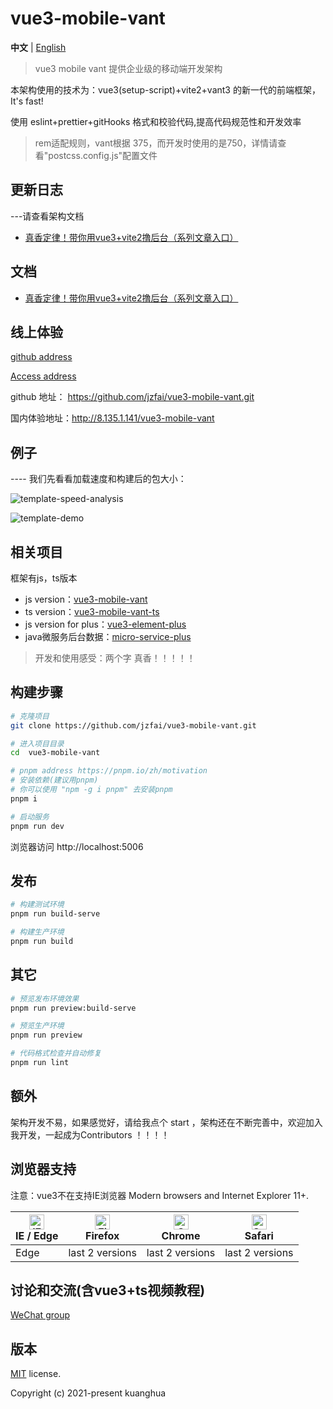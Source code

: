 # vue3-mobile-vant

**中文** | [English](./README.md)



> vue3 mobile vant 提供企业级的移动端开发架构


本架构使用的技术为：vue3(setup-script)+vite2+vant3 的新一代的前端框架，It's fast!

使用 eslint+prettier+gitHooks 格式和校验代码,提高代码规范性和开发效率

> rem适配规则，vant根据 375，而开发时使用的是750，详情请查看"postcss.config.js"配置文件

## 更新日志

---请查看架构文档

- [真香定律！带你用vue3+vite2撸后台（系列文章入口）](https://juejin.cn/post/7036302298435289095)


## 文档

- [真香定律！带你用vue3+vite2撸后台（系列文章入口）](https://juejin.cn/post/7036302298435289095)

## 线上体验

[github address](https://github.com/jzfai/vue3-mobile-vant.git)

[Access address](http://8.135.1.141/vue3-mobile-vant)

github 地址：  https://github.com/jzfai/vue3-mobile-vant.git

国内体验地址：http://8.135.1.141/vue3-mobile-vant


## 例子

 ---- 我们先看看加载速度和构建后的包大小：

![template-speed-analysis](http://8.135.1.141/file/images/vant-speed-analysis.png)

![template-demo](http://8.135.1.141/file/images/mobile-demo.png)

## 相关项目

框架有js，ts版本
- js version：[vue3-mobile-vant](https://github.com/jzfai/vue3-mobile-vant.git)
- ts version：[vue3-mobile-vant-ts](https://github.com/jzfai/vue3-admin-vant-ts.git)
- js version for plus：[vue3-element-plus](https://github.com/jzfai/vue3-admin-plus.git)
- java微服务后台数据：[micro-service-plus](https://github.com/jzfai/micro-service-plus)

> 开发和使用感受：两个字 真香！！！！！

## 构建步骤

```bash
# 克隆项目
git clone https://github.com/jzfai/vue3-mobile-vant.git

# 进入项目目录
cd  vue3-mobile-vant

# pnpm address https://pnpm.io/zh/motivation
# 安装依赖(建议用pnpm)
# 你可以使用 "npm -g i pnpm" 去安装pnpm
pnpm i

# 启动服务
pnpm run dev
```

浏览器访问 http://localhost:5006


## 发布

```bash
# 构建测试环境
pnpm run build-serve

# 构建生产环境
pnpm run build
```

## 其它

```bash
# 预览发布环境效果
pnpm run preview:build-serve

# 预览生产环境
pnpm run preview

# 代码格式检查并自动修复
pnpm run lint
```


## 额外

架构开发不易，如果感觉好，请给我点个 start ，架构还在不断完善中，欢迎加入我开发，一起成为Contributors ！！！！

## 浏览器支持

注意：vue3不在支持IE浏览器
Modern browsers and Internet Explorer 11+.

| [<img src="https://raw.githubusercontent.com/alrra/browser-logos/master/src/edge/edge_48x48.png" alt="IE / Edge" width="24px" height="24px" />](http://godban.github.io/browsers-support-badges/)</br>IE / Edge | [<img src="https://raw.githubusercontent.com/alrra/browser-logos/master/src/firefox/firefox_48x48.png" alt="Firefox" width="24px" height="24px" />](http://godban.github.io/browsers-support-badges/)</br>Firefox | [<img src="https://raw.githubusercontent.com/alrra/browser-logos/master/src/chrome/chrome_48x48.png" alt="Chrome" width="24px" height="24px" />](http://godban.github.io/browsers-support-badges/)</br>Chrome | [<img src="https://raw.githubusercontent.com/alrra/browser-logos/master/src/safari/safari_48x48.png" alt="Safari" width="24px" height="24px" />](http://godban.github.io/browsers-support-badges/)</br>Safari |
| --------- | --------- | --------- | --------- |
|Edge| last 2 versions| last 2 versions| last 2 versions

## 讨论和交流(含vue3+ts视频教程)
[WeChat group](http://8.135.1.141/file/images/wx-groud.png)

## 版本

[MIT](https://github.com/jzfai/vue3-mobile-vant/blob/master/LICENSE) license.

Copyright (c) 2021-present  kuanghua



